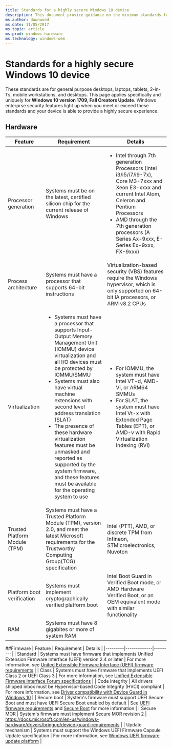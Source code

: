 ```yaml
---
title: Standards for a highly secure Windows 10 device
description: This document provice guidance on the minimum standards for purchasing highly secure systems for Windows 10. 
ms.author: dawnwood
ms.date: 11/05/2017
ms.topic: article
ms.prod: windows-hardware
ms.technology: windows-oem
---
```

# Standards for a highly secure Windows 10 device
These standards are for general purpose desktops, laptops, tablets, 2-in-1’s, mobile workstations, and desktops. This page applies specifically and uniquely for **Windows 10 version 1709, Fall Creators Update**. Windows enterprse security features light up when you meet or exceed these standards and your device is able to provide a highly secure experience. 

## Hardware

| Feature | Requirement | Details |
|---------|-------------|---------|
| Processor generation | Systems must be on the latest, certified silicon chip for the current release of Windows | <ul><li> Intel through 7th generation Processors (Intel i3/i5/i7/i9-7x), Core M3-7xxx and Xeon E3-xxxx and current Intel Atom, Celeron and Pentium Processors</li> <li>AMD through the 7th generation processors (A Series Ax-9xxx, E-Series Ex-9xxx, FX-9xxx)</li></ul>|
| Process architecture | Systems must have a processor that supports 64-bit instructions | Virtualization-based security (VBS) features require the Windows hypervisor, which is only supported on 64-bit IA processors, or ARM v8.2 CPUs |
| Virtualization | <ul><li> Systems must have a processor that supports Input-Output Memory Management Unit (IOMMU) device virtualization and all I/O devices must be protected by IOMMU/SMMU</li><li>Systems must also have virtual machine extensions with second level address translation (SLAT)</li><li> The presence of these hardware virtualization features must be unmasked and reported as supported by the system firmware, and these features must be available for the operating system to use </li></ul> | <ul><li>For IOMMU, the system must have Intel VT-d, AMD-Vi, or ARM64 SMMUs</li><li> For SLAT, the system must have Intel Vt-x with Extended Page Tables (EPT), or AMD-v with Rapid Virtualization Indexing (RVI)</li></ul> |
| Trusted Platform Module (TPM) | Systems must have a Trusted Platform Module (TPM), version 2.0, and meet the latest Microsoft requirements for the Trustworthy Computing Group(TCG) specification  | Intel (PTT), AMD, or discrete TPM from Infineon, STMicroelectronics, Nuvoton |
| Platform boot verification | Systems must implement cryptographically verified platform boot | Intel Boot Guard in Verified Boot mode, or AMD Hardware Verified Boot, or an OEM equivalent mode with similar functionality |
| RAM | Systems must have 8 gigabites or more of system RAM | |

##Firmware
| Feature | Requirement | Details |
|---------|-------------|---------|
| Standard | Systems must have firmware that implements Unified Extension Firmware Interface (UEFI) version 2.4 or later | For more information, see [United Extensible Firmware Interface (UEFI) firmware requirements](OEM-UEFI.md) |
| Class | Systems must have firmware that implements UEFI Class 2 or UEFI Class 3 | For more information, see [Unified Extensible Firmware Interface Forum specifications](http://uefi.org/specifications) |
| Code integrity | All drivers shipped inbox must be Hypervisor-based Code Integrity (HVCI) compliant | For more information, see [Driver compatibility with Device Guard in Windows 10](https://blogs.msdn.microsoft.com/windows_hardware_certification/2015/05/22/driver-compatibility-with-device-guard-in-windows-10/) |
| Secure boot | System's firmware must support UEFI Secure Boot and must have UEFI Secure Boot enabled by default | See [UEFI firmware requirements](OEM-UEFI.md) and [Secure Boot](OEM-secure-boot.md) for more information |
| Secure MOR | System's firmware must implement Secure MOR revision 2 | https://docs.microsoft.com/en-us/windows-hardware/drivers/bringup/device-guard-requirements |
| Update mechanism | Systems must support the Windows UEFI Firmware Capsule Update specification | For more information, see [Windows UEFI firmware update platform](https://docs.microsoft.com/en-us/windows-hardware/drivers/bringup/windows-uefi-firmware-update-platform) |


 